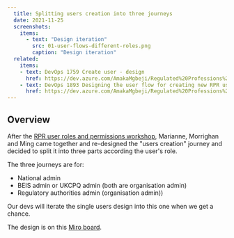 ```yaml
---
  title: Splitting users creation into three journeys
  date: 2021-11-25
  screenshots:
    items:
      - text: "Design iteration"
        src: 01-user-flows-different-roles.png
        caption: "Design iteration"
  related:
    items:
    - text: DevOps 1759 Create user - design
      href: https://dev.azure.com/AmakaMgbeji/Regulated%20Professions%20Register%20(RPR)%20-%20BETA%20PHASE/_sprints/taskboard/Regulated%20Professions%20Register%20(RPR)%20-%20BETA%20PHASE%20Team/Regulated%20Professions%20Register%20(RPR)%20-%20BETA%20PHASE/Sprint%201?workitem=1759
    - text: DevOps 1893 Designing the user flow for creating new RPR user
      href: https://dev.azure.com/AmakaMgbeji/Regulated%20Professions%20Register%20(RPR)%20-%20BETA%20PHASE/_sprints/taskboard/Regulated%20Professions%20Register%20(RPR)%20-%20BETA%20PHASE%20Team/Regulated%20Professions%20Register%20(RPR)%20-%20BETA%20PHASE/Sprint%201?workitem=1893
---
```


## Overview 

After the [RPR user roles and permissions workshop](https://miro.com/app/board/o9J_lhMpw6c=/?moveToWidget=3074457368199043890&cot=14), Marianne, Morrighan and Ming came together and re-designed the "users creation" journey and decided to split it into three parts according the user's role.

The three journeys are for:
* National admin
* BEIS admin or UKCPQ admin (both are organisation admin)
* Regulatory authorities admin (organisation admin))

Our devs will iterate the single users design into this one when we get a chance.

The design is on this [Miro board](https://miro.com/app/board/o9J_lkEVwtI=/?moveToWidget=3458764513942745062&cot=14).